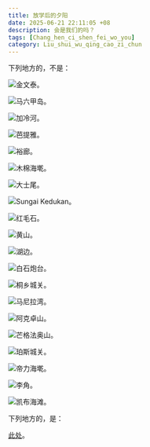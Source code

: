 ```yaml
---
title: 放学后的夕阳
date: 2025-06-21 22:11:05 +08
description: 会是我们的吗？
tags: [Chang_hen_ci_shen_fei_wo_you]
category: Liu_shui_wu_qing_cao_zi_chun
---
```


下列地方的，不是：

![金文泰。](/assets/img/20250622/IMG_1289.png "新加坡")

![马六甲岛。](/assets/img/20250622/IMG_2148.png "马来西亚马六甲州中央县")

![加冷河。](/assets/img/20230316/IMG_2673.png "新加坡")

![芭提雅。](/assets/img/20230316/IMG_2977.png "泰国春武里府邦拉蒙县")

![裕廊。](/assets/img/20250622/IMG_3055.png "新加坡")

![木棉海墘。](/assets/img/20250622/IMG_3604.png "印度尼西亚雅京北雅加达市")

![大士尾。](/assets/img/20250622/IMG_3728.png "新加坡")

![Sungai Kedukan。](/assets/img/20250622/IMG_3989.png "印度尼西亚苏南省万雅新县")

![红毛石。](/assets/img/20250622/IMG_9052.png "马来西亚槟城州东北县")

![黄山。](/assets/img/20231021/IMG_4366.jpeg "安徽省太平县")

![湖边。](/assets/img/20250622/IMG_4591.png "福建省同安县")

![白石炮台。](/assets/img/20250108/IMG_5528.jpeg "福建省同安县")

![桐乡城关。](/assets/img/20250622/IMG_5921.png "浙江省桐乡县")

![马尼拉湾。](/assets/img/20250108/IMG_6062.jpeg "菲京巴西市")

![阿克卓山。](/assets/img/20250622/IMG_6371.png "哈萨克斯坦阿拉木图市")

![芒格法奥山。](/assets/img/20250622/IMG_7244.png "新西兰奥克兰市")

![珀斯城关。](/assets/img/20250622/IMG_8006.png "澳大利亚西澳大利亚州珀斯市")

![帝力海墘。](/assets/img/20250622/IMG_8282.png "东帝汶帝力区")

![李角。](/assets/img/20250622/IMG_8371.png "澳大利亚北领地达尔文市")

![凯布海滩。](/assets/img/20250622/IMG_8514.png "澳大利亚西澳大利亚州布鲁姆县")

下列地方的，是：

[此处](https://kevinuinn.github.io/yi_xi_wan_gu_fan_ma_kong/2018/11/23/%E6%94%BE%E5%AD%A6%E5%90%8E%E5%A4%95%E9%98%B3%E4%B9%9F%E4%BC%9A%E6%98%AF%E6%88%91%E4%BB%AC%E7%9A%84.html)。